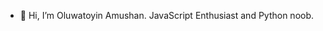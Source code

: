 - 👋 Hi, I’m Oluwatoyin Amushan. JavaScript Enthusiast and Python noob.
<!-- - 🌱 I’m currently learning React -->
<!---
- 👀 I’m interested in 

- 💞️ I’m looking to collaborate on ...
- 📫 How to reach me ...


oluwatoyinca/oluwatoyinca is a ✨ special ✨ repository because its `README.md` (this file) appears on your GitHub profile.
You can click the Preview link to take a look at your changes.
--->
